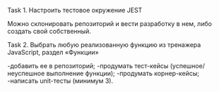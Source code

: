 Task 1. Настроить тестовое окружение JEST

Можно склонировать репозиторий и вести разработку в нем, либо создать свой собственный.

Task 2. Выбрать любую реализованную функцию из тренажера JavaScript, раздел «Функции»

-добавить ее в репозиторий;
-продумать тест-кейсы (успешное/неуспешное выполнение функции);
-продумать корнер-кейсы; 
-написать unit-тесты (минимум 3).

